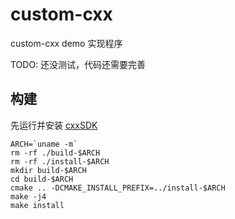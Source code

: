 # custom-cxx
custom-cxx demo 实现程序

TODO: 还没测试，代码还需要完善

## 构建
先运行并安装 [cxxSDK](../../../sdk/cxx/driversdk)

```shell
ARCH=`uname -m`
rm -rf ./build-$ARCH
rm -rf ./install-$ARCH
mkdir build-$ARCH
cd build-$ARCH
cmake .. -DCMAKE_INSTALL_PREFIX=../install-$ARCH
make -j4
make install
```

